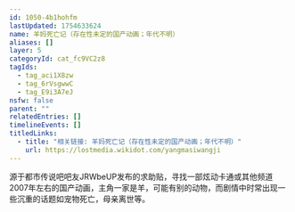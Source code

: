 ```yaml
---
id: 1050-4b1hohfm
lastUpdated: 1754633624
name: 羊妈死亡记（存在性未定的国产动画；年代不明）
aliases: []
layer: 5
categoryId: cat_fc9VC2z8
tagIds:
  - tag_aci1X8zw
  - tag_6rVsgwwC
  - tag_E9i3A7eJ
nsfw: false
parent: ""
relatedEntries: []
timelineEvents: []
titledLinks:
  - title: "相关链接: 羊妈死亡记（存在性未定的国产动画；年代不明）"
    url: https://lostmedia.wikidot.com/yangmasiwangji
---
```


源于都市传说吧吧友JRWbeUP发布的求助贴，寻找一部炫动卡通或其他频道2007年左右的国产动画，主角一家是羊，可能有别的动物，而剧情中时常出现一些沉重的话题如宠物死亡，母亲离世等。